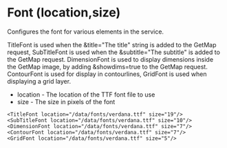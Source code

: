 Font (location,size)
====================

Configures the font for various elements in the service.

TitleFont is used when the &title="The title" string is added to the
GetMap request, SubTitleFont is used when the &subtitle="The subtitle"
is added to the GetMap request. DimensionFont is used to display
dimensions inside the GetMap image, by adding &showdims=true to the
GetMap request. ContourFont is used for display in contourlines,
GridFont is used when displaying a grid layer.

-   location - The location of the TTF font file to use
-   size - The size in pixels of the font

```
<TitleFont location="/data/fonts/verdana.ttf" size="19"/>
<SubTitleFont location="/data/fonts/verdana.ttf" size="10"/>
<DimensionFont location="/data/fonts/verdana.ttf" size="7"/>
<ContourFont location="/data/fonts/verdana.ttf" size="7"/>
<GridFont location="/data/fonts/verdana.ttf" size="5"/>
```
